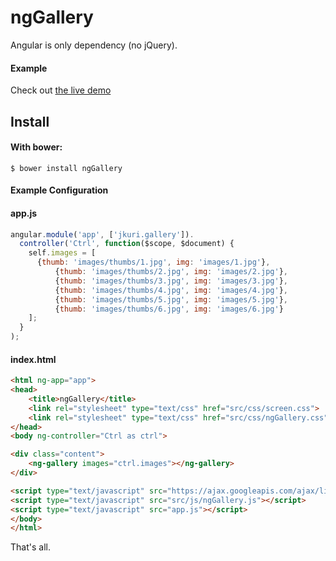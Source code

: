 ngGallery
=========

Angular is only dependency (no jQuery).

#### Example 

Check out [the live demo](http://demo.jankuri.com/ngGallery/)

Install
-------

#### With bower:

    $ bower install ngGallery

#### Example Configuration

#### app.js
```js
angular.module('app', ['jkuri.gallery']).
  controller('Ctrl', function($scope, $document) {
    self.images = [
      {thumb: 'images/thumbs/1.jpg', img: 'images/1.jpg'},
		  {thumb: 'images/thumbs/2.jpg', img: 'images/2.jpg'},
		  {thumb: 'images/thumbs/3.jpg', img: 'images/3.jpg'},
		  {thumb: 'images/thumbs/4.jpg', img: 'images/4.jpg'},
		  {thumb: 'images/thumbs/5.jpg', img: 'images/5.jpg'},
		  {thumb: 'images/thumbs/6.jpg', img: 'images/6.jpg'}
    ];
  }
);
```

#### index.html
```html
<html ng-app="app">
<head>
	<title>ngGallery</title>
	<link rel="stylesheet" type="text/css" href="src/css/screen.css">
	<link rel="stylesheet" type="text/css" href="src/css/ngGallery.css">
</head>
<body ng-controller="Ctrl as ctrl">

<div class="content">
	<ng-gallery images="ctrl.images"></ng-gallery>
</div>

<script type="text/javascript" src="https://ajax.googleapis.com/ajax/libs/angularjs/1.4.0/angular.min.js"></script>
<script type="text/javascript" src="src/js/ngGallery.js"></script>
<script type="text/javascript" src="app.js"></script>
</body>
</html>
```

That's all. 
